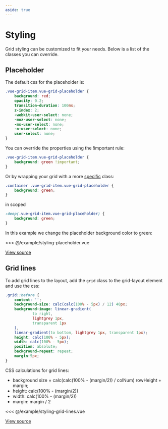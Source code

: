 ```yaml
---
aside: true
---
```

<script setup>
import ExampleStylingGridLines from '@/example/styling-grid-lines.vue'
import ExampleStylingPlaceholder from '@/example/styling-placeholder.vue'
</script>

# Styling

Grid styling can be customized to fit your needs. Below is a list of the classes you can override.

## Placeholder

The default css for the placeholder is:

````css
.vue-grid-item.vue-grid-placeholder {
    background: red;
    opacity: 0.2;
    transition-duration: 100ms;
    z-index: 2;
    -webkit-user-select: none;
    -moz-user-select: none;
    -ms-user-select: none;
    -o-user-select: none;
    user-select: none;
}
````

You can override the properties using the !important rule:

````css
.vue-grid-item.vue-grid-placeholder {
    background: green !important;
}
````

Or by wrapping your grid with a more [specific](https://developer.mozilla.org/en-US/docs/Web/CSS/Specificity) class:

````css
.container .vue-grid-item.vue-grid-placeholder {
    background: green;
}
````

in scoped

````css
:deep(.vue-grid-item.vue-grid-placeholder) {
    background: green;
}
````


In this example we change the placeholder background color to green:

<ClientOnly>
    <ExampleStylingPlaceholder />
</ClientOnly>

<<< @/example/styling-placeholder.vue

[View source](https://github.com/merfais/vue-grid-layout-v3/blob/master/website/src/example/styling-placeholder.vue)


## Grid lines

To add grid lines to the layout, add the ``grid`` class to the grid-layout element and use the css:

````css
.grid::before {
    content: '';
    background-size: calc(calc(100% - 5px) / 12) 40px;
    background-image: linear-gradient(
            to right,
            lightgrey 1px,
            transparent 1px
    ),
    linear-gradient(to bottom, lightgrey 1px, transparent 1px);
    height: calc(100% - 5px);
    width: calc(100% - 5px);
    position: absolute;
    background-repeat: repeat;
    margin:5px;
}
````

CSS calculations for grid lines:

* background size = calc(calc(100% - (margin/2)) / colNum) rowHeight + margin;
* height: calc(100% - (margin/2))
* width: calc(100% - (margin/2))
* margin: margin / 2

<ClientOnly>
    <ExampleStylingGridLines />
</ClientOnly>

<<< @/example/styling-grid-lines.vue

[View source](https://github.com/merfais/vue-grid-layout-v3/blob/master/website/src/example/styling-grid-lines.vue)


